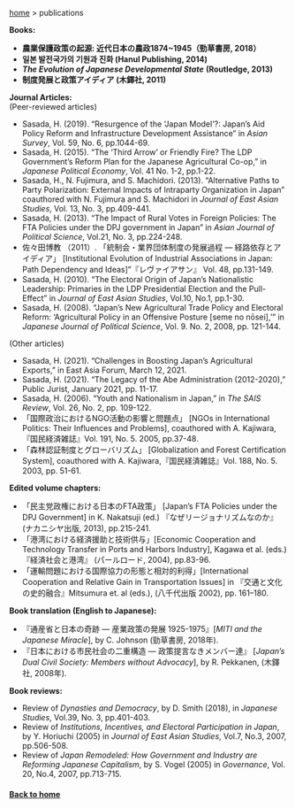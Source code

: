[home](https://hirosasada.github.io/) > publications  

**Books:**  
- **農業保護政策の起源: 近代日本の農政1874~1945（勁草書房, 2018）**  
- **일본 발전국가의 기원과 진화 (Hanul Publishing, 2014)**  
- ***The Evolution of Japanese Developmental State*** **(Routledge, 2013)**  
- **制度発展と政策アイディア (木鐸社, 2011)**  

**Journal Articles:**  
(Peer-reviewed articles)  
- Sasada, H. (2019). “Resurgence of the ‘Japan Model'?: Japan’s Aid Policy Reform and Infrastructure Development Assistance” in *Asian Survey*, Vol. 59, No. 6, pp.1044-69.  
- Sasada, H. (2015). “The ‘Third Arrow’ or Friendly Fire? The LDP Government’s Reform Plan for the Japanese Agricultural Co-op,” in *Japanese Political Economy*, Vol. 41 No. 1-2, pp.1-22.  
- Sasada, H., N. Fujimura, and S. Machidori. (2013). “Alternative Paths to Party Polarization: External Impacts of Intraparty Organization in Japan” coauthored with N. Fujimura and S. Machidori in *Journal of East Asian Studies*, Vol. 13, No. 3, pp.409-441.  
- Sasada, H. (2013). “The Impact of Rural Votes in Foreign Policies: The FTA Policies under the DPJ government in Japan” in *Asian Journal of Political Science*, Vol.21, No. 3, pp.224-248.  
- 佐々田博教 （2011）. 「統制会・業界団体制度の発展過程 ― 経路依存とアイディア」 [Institutional Evolution of Industrial Associations in Japan: Path Dependency and Ideas]”『レヴァイアサン』 Vol. 48, pp.131-149.  
- Sasada, H. (2010). “The Electoral Origin of Japan’s Nationalistic Leadership: Primaries in the LDP Presidential Election and the Pull-Effect” in *Journal of East Asian Studies*, Vol.10, No.1, pp.1-30.  
- Sasada, H. (2008). “Japan’s New Agricultural Trade Policy and Electoral Reform: ‘Agricultural Policy in an Offensive Posture [seme no nōsei],’” in *Japanese Journal of Political Science*, Vol. 9. No. 2, 2008, pp. 121-144.  
  
(Other articles)  
- Sasada, H. (2021). “Challenges in Boosting Japan’s Agricultural Exports,” in East Asia Forum, March 12, 2021.
- Sasada, H. (2021). “The Legacy of the Abe Administration (2012-2020),” Public Jurist, January 2021, pp. 11-17.
- Sasada, H. (2006). “Youth and Nationalism in Japan,” in *The SAIS Review*, Vol. 26, No. 2, pp. 109-122.  
- 「国際政治におけるNGO活動の影響と問題点」 [NGOs in International Politics: Their Influences and Problems], coauthored with A. Kajiwara,『国民経済雑誌』Vol. 191, No. 5. 2005, pp.37-48.  
- 「森林認証制度とグローバリズム」 [Globalization and Forest Certification System], coauthored with A. Kajiwara,『国民経済雑誌』Vol. 188, No. 5. 2003, pp. 51-61.  
  
**Edited volume chapters:**  
- 「民主党政権における日本のFTA政策」 [Japan’s FTA Policies under the DPJ Government] in K. Nakatsuji (ed.) 『なぜリージョナリズムなのか』(ナカニシヤ出版, 2013), pp.215-241.  
- 「港湾における経済援助と技術供与」[Economic Cooperation and Technology Transfer in Ports and Harbors Industry], Kagawa et al. (eds.)『経済社会と港湾』 (パールロード, 2004), pp.83-96.  
- 「運輸問題における国際協力の形態と相対的利得」[International Cooperation and Relative Gain in Transportation Issues] in 『交通と文化の史的融合』Mitsumura et. al (eds.), (八千代出版 2002), pp. 161–180.
  
**Book translation (English to Japanese):**  
- 『通産省と日本の奇跡 — 産業政策の発展 1925-1975』[*MITI and the Japanese Miracle*], by C. Johnson (勁草書房, 2018年).  
- 『日本における市民社会の二重構造 — 政策提言なきメンバー達』 [*Japan’s Dual Civil Society: Members without Advocacy*], by R. Pekkanen, (木鐸社, 2008年).  　　
  
**Book reviews:**  
- Review of *Dynasties and Democracy*, by D. Smith (2018), in *Japanese Studies*, Vol.39, No. 3, pp.401-403.   
- Review of *Institutions, Incentives, and Electoral Participation in Japan*, by Y. Horiuchi (2005) in *Journal of East Asian Studies*, Vol.7, No.3, 2007, pp.506-508.  
- Review of *Japan Remodeled: How Government and Industry are Reforming Japanese Capitalism*, by S. Vogel (2005) in *Governance*, Vol. 20, No.4, 2007, pp.713-715.  
   
#### [Back to home](https://hirosasada.github.io/)    

